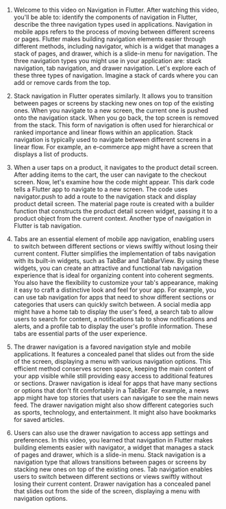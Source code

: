 1. Welcome to this video on Navigation in Flutter. After watching this video, you'll be able to: identify the components of navigation in Flutter, describe the three navigation types used in applications. Navigation in mobile apps refers to the process of moving between different screens or pages. Flutter makes building navigation elements easier through different methods, including navigator, which is a widget that manages a stack of pages, and drawer, which is a slide-in menu for navigation. The three navigation types you might use in your application are: stack navigation, tab navigation, and drawer navigation. Let's explore each of these three types of navigation. Imagine a stack of cards where you can add or remove cards from the top. 


2. Stack navigation in Flutter operates similarly. It allows you to transition between pages or screens by stacking new ones on top of the existing ones. When you navigate to a new screen, the current one is pushed onto the navigation stack. When you go back, the top screen is removed from the stack. This form of navigation is often used for hierarchical or ranked importance and linear flows within an application. Stack navigation is typically used to navigate between different screens in a linear flow. For example, an e-commerce app might have a screen that displays a list of products. 


3. When a user taps on a product, it navigates to the product detail screen. After adding items to the cart, the user can navigate to the checkout screen. Now, let's examine how the code might appear. This dark code tells a Flutter app to navigate to a new screen. The code uses navigator.push to add a route to the navigation stack and display product detail screen. The material page route is created with a builder function that constructs the product detail screen widget, passing it to a product object from the current context. Another type of navigation in Flutter is tab navigation. 


4. Tabs are an essential element of mobile app navigation, enabling users to switch between different sections or views swiftly without losing their current content. Flutter simplifies the implementation of tabs navigation with its built-in widgets, such as TabBar and TabBarView. By using these widgets, you can create an attractive and functional tab navigation experience that is ideal for organizing content into coherent segments. You also have the flexibility to customize your tab's appearance, making it easy to craft a distinctive look and feel for your app. For example, you can use tab navigation for apps that need to show different sections or categories that users can quickly switch between. A social media app might have a home tab to display the user's feed, a search tab to allow users to search for content, a notifications tab to show notifications and alerts, and a profile tab to display the user's profile information. These tabs are essential parts of the user experience. 


5. The drawer navigation is a favored navigation style and mobile applications. It features a concealed panel that slides out from the side of the screen, displaying a menu with various navigation options. This efficient method conserves screen space, keeping the main content of your app visible while still providing easy access to additional features or sections. Drawer navigation is ideal for apps that have many sections or options that don't fit comfortably in a TabBar. For example, a news app might have top stories that users can navigate to see the main news feed. The drawer navigation might also show different categories such as sports, technology, and entertainment. It might also have bookmarks for saved articles. 


6. Users can also use the drawer navigation to access app settings and preferences. In this video, you learned that navigation in Flutter makes building elements easier with navigator, a widget that manages a stack of pages and drawer, which is a slide-in menu. Stack navigation is a navigation type that allows transitions between pages or screens by stacking new ones on top of the existing ones. Tab navigation enables users to switch between different sections or views swiftly without losing their current content. Drawer navigation has a concealed panel that slides out from the side of the screen, displaying a menu with navigation options.